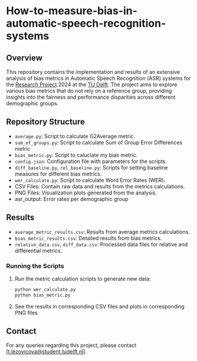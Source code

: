 # How-to-measure-bias-in-automatic-speech-recognition-systems

## Overview
This repository contains the implementation and results of an extensive analysis of bias metrics in Automatic Speech Recognition (ASR) systems for the [Research Project](https://github.com/TU-Delft-CSE/Research-Project) 2024 at the [TU Delft](https://github.com/TU-Delft-CSE). The project aims to explore various bias metrics that do not rely on a reference group, providing insights into the fairness and performance disparities across different demographic groups.

## Repository Structure
- `average.py`: Script to calculate G2Average metric.
- `sum_of_groups.py`: Script to calculate Sum of Group Error Differences metric
- `bias_metric.py`: Script to caluclate my bias metric.
- `config.json`: Configuration file with parameters for the scripts.
- `diff_baseline.py`, `rel_baseline.py`: Scripts for setting baseline measures for different bias metrics.
- `wer_calculate.py`: Script to calculate Word Error Rates (WER).
- CSV Files: Contain raw data and results from the metrics calculations.
- PNG Files: Visualization plots generated from the analysis.
- asr_output: Error rates per demographic group

## Results
- `average_metric_results.csv`: Results from average metrics calculations.
- `bias_metric_results.csv`: Detailed results from bias metrics.
- `relative_data.csv`, `diff_data.csv`: Processed data files for relative and differential metrics.


### Running the Scripts
1. Run the metric calculation scripts to generate new data:
   ```bash
   python wer_calculate.py
   python bias_metric.py
   ```
2. See the results in corresponding CSV files and plots in corresponding PNG files


## Contact
For any queries regarding this project, please contact [t.lezovicova@student.tudelft.nl].
